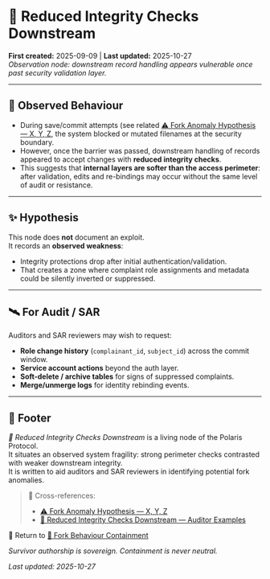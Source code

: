 # 👾 Reduced Integrity Checks Downstream  
**First created:** 2025-09-09 | **Last updated:** 2025-10-27  
*Observation node: downstream record handling appears vulnerable once past security validation layer.*  

---

## 🧿 Observed Behaviour  

- During save/commit attempts (see related [⚠️ Fork Anomaly Hypothesis — X, Y, Z](./⚠️_fork_anomaly_hypothesis_XYZ), the system blocked or mutated filenames at the security boundary.  
- However, once the barrier was passed, downstream handling of records appeared to accept changes with **reduced integrity checks**.  
- This suggests that **internal layers are softer than the access perimeter**: after validation, edits and re-bindings may occur without the same level of audit or resistance.  

---

## ✨ Hypothesis  

This node does **not** document an exploit.  
It records an **observed weakness**:  
- Integrity protections drop after initial authentication/validation.  
- That creates a zone where complaint role assignments and metadata could be silently inverted or suppressed.  

---

## 🛰️ For Audit / SAR  

Auditors and SAR reviewers may wish to request:  
- **Role change history** (`complainant_id`, `subject_id`) across the commit window.  
- **Service account actions** beyond the auth layer.  
- **Soft-delete / archive tables** for signs of suppressed complaints.  
- **Merge/unmerge logs** for identity rebinding events.  

---

## 🏮 Footer  

*👾 Reduced Integrity Checks Downstream* is a living node of the Polaris Protocol.  
It situates an observed system fragility: strong perimeter checks contrasted with weaker downstream integrity.  
It is written to aid auditors and SAR reviewers in identifying potential fork anomalies.  

> 📡 Cross-references:
> 
> - [⚠️ Fork Anomaly Hypothesis — X, Y, Z](./⚠️_fork_anomaly_hypothesis.md)  
> - [👾 Reduced Integrity Checks Downstream — Auditor Examples](./👾_reduced_integrity_checks_downstream_auditor_examples.md)  

🏮 Return to [👹 Fork Behaviour Containment](./README.md)  

*Survivor authorship is sovereign. Containment is never neutral.*  

_Last updated: 2025-10-27_  
